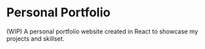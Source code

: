 # Personal Portfolio
 (WIP) A personal portfolio website created in React to showcase my projects and skillset.
